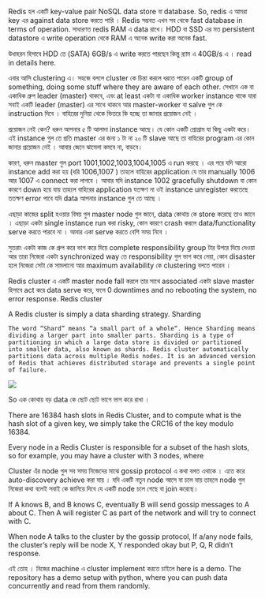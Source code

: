 Redis হল একটি key-value pair NoSQL data store বা database. So, redis এ আমরা key এর against data store করতে পারি । Redis সম্ভবত এখন সব থেকে fast database in terms of operation. সাধারণত redis RAM এ data রাখে। HDD বা SSD এর মত persistent datastore এ write operation থেকে RAM এ অনেক write করা অনেক fast.

উধাহরন হিসাবে HDD তে (SATA) 6GB/s এ write করতে পারছেন কিন্তু র‍্যাম এ 40GB/s এ । read in details here.

এবার আসি clustering এ। সহজে বললে cluster কে চিন্তা করলে ধরতে পারেন একটি group of something, doing some stuff where they are aware of each other. সেখানে এক বা একাধিক গ্রুপ leader (master) থাকবে, এবং at least একটা বা একাধিক worker instance থাকে যারা সবাই একটি leader (master) এর সাথে থাকবে আর master-worker বা salve গুল কে instruction দিবে । বাহিরের দুনিয়া থেকে ভিতরে কি হচ্ছে তা জানার প্রয়োজন নেই ।

প্রয়োজন নেই কেন? ধরুন আপনার ৫ টি আলাদা instance আছে। যে কোন একটি প্রোগ্রাম যা কিছু একটা করে। এই instance গুল তে প্রতি master এর জন্য ১ টা না ২০ টি slave আছে তা বাহিরের program এর কোন জানার প্রয়োজন নেই । আবার জেনে ঝামেলা কমবে না, বাড়বে।

কারণ, ধরুন master গুল port 1001,1002,1003,1004,1005 এ run করছে । এর পরে যদি আরো instance add করা হয় (ধরি 1006,1007 ) তাহলে বাহিরের application যে তার manually 1006 আর 1007 এ connect করা লাগবে । আবার যদি instance 1002 gracefully shutdown বা কোন কারণে down হয়ে যায় তাহলে বাহিরের application যতক্ষণ না ওই instance unregister করতেছে ততক্ষণ error পাবে যদি data আপনার instance গুল তে আছে ।

এছাড়া কাজের split হওয়ার বিষয় গুল master node গুল জানে, data কোথায় কে store করেছে তাও জানে । এছাড়া একটা single instance run করা risky, কোন কারণে crash করলে data/functionality serve করতে পারবে না । আবার একা serve করতে বেশি সময় নিবে ।

সুতরাং একটা কাজ কে গ্রুপ করে ভাগ করে দিয়ে complete responsibility group টার উপরে দিয়ে দেওয়া আর তারা নিজেরা একটা synchronized way তে responsibility গুল ভাগ করে নেয়া, কোন disaster হলে নিজেরা সেটা কে সামলানো আর maximum availability কে clustering বলতে পারেন ।

Redis cluster এ একটি master node fall করলে তার সাথে associated একটা slave master হিসাবে act করে data serve করে, ফলে 0 downtimes and no rebooting the system, no error response.
Redis cluster

A Redis cluster is simply a data sharding strategy.
Sharding

    The word “Shard” means “a small part of a whole“. Hence Sharding means dividing a larger part into smaller parts. Sharding is a type of partitioning in which a large data store is divided or partitioned into smaller data, also known as shards. Redis cluster automatically partitions data across multiple Redis nodes. It is an advanced version of Redis that achieves distributed storage and prevents a single point of failure.

![](https://miro.medium.com/max/1400/1*zE-eRbDoBZrLhQyBln6sYQ.png)


So এক কোথায় বড় data কে ছোট ছোট ভাগে ভাগ করে রাখা ।

There are 16384 hash slots in Redis Cluster, and to compute what is the hash slot of a given key, we simply take the CRC16 of the key modulo 16384.

Every node in a Redis Cluster is responsible for a subset of the hash slots, so for example, you may have a cluster with 3 nodes, where

Cluster এঁর node গুল সব সময় নিজেদের মাঝে gossip protocol এ কথা বলত এথাকে । এতে করে auto-discovery achieve করা যায় । যদি একটি নতুন node আসে বা চলে যায় তাহলে node গুল নিজেরা কথা বলেই সবাই কে জানিয়ে দিবে যে একটি node চলে গেছে বা join করেছে।

If A knows B, and B knows C, eventually B will send gossip messages to A about C. Then A will register C as part of the network and will try to connect with C.

When node A talks to the cluster by the gossip protocol, If a/any node fails, the cluster’s reply will be node X, Y responded okay but P, Q, R didn’t response.

এই তোহ । নিজের machine এ cluster implement করতে চাইলে here is a demo. The repository has a demo setup with python, where you can push data concurrently and read from them randomly.